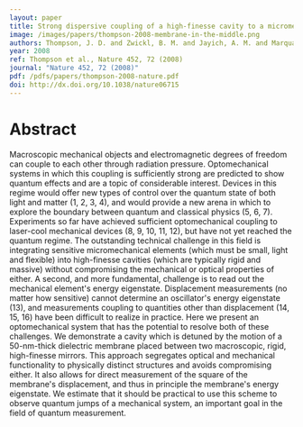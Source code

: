 ```yaml
---
layout: paper
title: Strong dispersive coupling of a high-finesse cavity to a micromechanical membrane
image: /images/papers/thompson-2008-membrane-in-the-middle.png
authors: Thompson, J. D. and Zwickl, B. M. and Jayich, A. M. and Marquardt, Florian and Girvin, S. M. and Harris, J. G. E.
year: 2008
ref: Thompson et al., Nature 452, 72 (2008)
journal: "Nature 452, 72 (2008)"
pdf: /pdfs/papers/thompson-2008-nature.pdf
doi: http://dx.doi.org/10.1038/nature06715
---
```


# Abstract

Macroscopic mechanical objects and electromagnetic degrees of freedom can couple to each other through radiation pressure. Optomechanical systems in which this coupling is sufficiently strong are predicted to show quantum effects and are a topic of considerable interest. Devices in this regime would offer new types of control over the quantum state of both light and matter (1, 2, 3, 4), and would provide a new arena in which to explore the boundary between quantum and classical physics (5, 6, 7). Experiments so far have achieved sufficient optomechanical coupling to laser-cool mechanical devices (8, 9, 10, 11, 12), but have not yet reached the quantum regime. The outstanding technical challenge in this field is integrating sensitive micromechanical elements (which must be small, light and flexible) into high-finesse cavities (which are typically rigid and massive) without compromising the mechanical or optical properties of either. A second, and more fundamental, challenge is to read out the mechanical element's energy eigenstate. Displacement measurements (no matter how sensitive) cannot determine an oscillator's energy eigenstate (13), and measurements coupling to quantities other than displacement (14, 15, 16) have been difficult to realize in practice. Here we present an optomechanical system that has the potential to resolve both of these challenges. We demonstrate a cavity which is detuned by the motion of a 50-nm-thick dielectric membrane placed between two macroscopic, rigid, high-finesse mirrors. This approach segregates optical and mechanical functionality to physically distinct structures and avoids compromising either. It also allows for direct measurement of the square of the membrane's displacement, and thus in principle the membrane's energy eigenstate. We estimate that it should be practical to use this scheme to observe quantum jumps of a mechanical system, an important goal in the field of quantum measurement.
